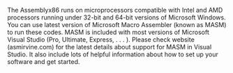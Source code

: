 The Assemblyx86 runs on microprocessors compatible with Intel and AMD processors running under 32-bit and 64-bit versions of Microsoft Windows.
You can use latest version of Microsoft Macro Assembler (known as MASM) to run these codes. 
MASM is included with most versions of Microsoft Visual Studio (Pro, Ultimate, Express, . . . ). Please check website (asmirvine.com) for the latest details about support for MASM in Visual Studio. It also include lots of helpful information about how to set up your software and get started.

